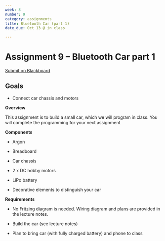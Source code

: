 ```yaml
---
week: 8
number: 9
category: assignments
title: Bluetooth Car (part 1)
date_due: Oct 13 @ in class

---
```

Assignment 9 – Bluetooth Car part 1
============================

[Submit on Blackboard](https://blackboard.usc.edu/)

Goals
-----

-   Connect car chassis and motors


**Overview**

This assignment is to build a small car, which we will program in class. You will complete the programming for your next assignment

**Components**

-   Argon

-   Breadboard

-   Car chassis

-   2 x DC hobby motors

-   LiPo battery

-   Decorative elements to distinguish your car

**Requirements**

-   No Fritzing diagram is needed. Wiring diagram and plans are provided in the
    lecture notes.

-   Build the car (see lecture notes)

-   Plan to bring car (with fully charged battery) and phone to class
